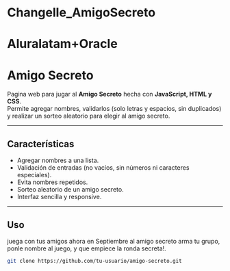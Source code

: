 # Changelle_AmigoSecreto
# Aluralatam+Oracle

#  Amigo Secreto

Pagina web para jugar al **Amigo Secreto** hecha con **JavaScript, HTML y CSS**.  
Permite agregar nombres, validarlos (solo letras y espacios, sin duplicados) y realizar un sorteo aleatorio para elegir al amigo secreto.

---

## Características
- Agregar nombres a una lista.
- Validación de entradas (no vacíos, sin números ni caracteres especiales).
- Evita nombres repetidos.
- Sorteo aleatorio de un amigo secreto.
- Interfaz sencilla y responsive.

---

##  Uso
juega con tus amigos ahora en Septiembre al amigo secreto
arma tu grupo, ponle nombre al juego, y que empiece la ronda secreta!. 
   ```bash
   git clone https://github.com/tu-usuario/amigo-secreto.git
